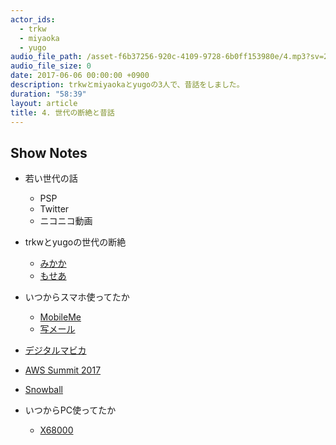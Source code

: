 ```yaml
---
actor_ids:
  - trkw
  - miyaoka
  - yugo
audio_file_path: /asset-f6b37256-920c-4109-9728-6b0ff153980e/4.mp3?sv=2015-07-08&sr=c&si=dc22d764-27d0-43cd-8a75-8940b4bd396b&sig=j%2BWruebYzoO1RLBdTDRaAqppV4E32dRccwy5ewSAssA%3D&st=2017-06-09T02%3A00%3A44Z&se=2117-06-09T02%3A00%3A44Z
audio_file_size: 0
date: 2017-06-06 00:00:00 +0900
description: trkwとmiyaokaとyugoの3人で、昔話をしました。
duration: "58:39"
layout: article
title: 4. 世代の断絶と昔話
---
```


## Show Notes

- 若い世代の話
  - PSP
  - Twitter
  - ニコニコ動画
- trkwとyugoの世代の断絶
  - [みかか](https://ja.wikipedia.org/wiki/%E3%81%BF%E3%81%8B%E3%81%8B)
  - [もせあ](http://dic.nicovideo.jp/a/mp3)

- いつからスマホ使ってたか
  - [MobileMe](https://ja.wikipedia.org/wiki/MobileMe)
  - [写メール](https://ja.wikipedia.org/wiki/%E5%86%99%E3%83%A1%E3%83%BC%E3%83%AB)
- [デジタルマビカ](https://ja.wikipedia.org/wiki/%E3%83%87%E3%82%B8%E3%82%BF%E3%83%AB%E3%83%9E%E3%83%93%E3%82%<ABBR></ABBR>)
- [AWS Summit 2017](http://www.awssummit.tokyo/)
- [Snowball](https://techcrunch.com/2015/10/07/amazon-launches-snowball-a-rugged-storage-appliance-for-importing-data-to-aws-by-fedex/)
- いつからPC使ってたか
  - [X68000](https://ja.wikipedia.org/wiki/X68000)

